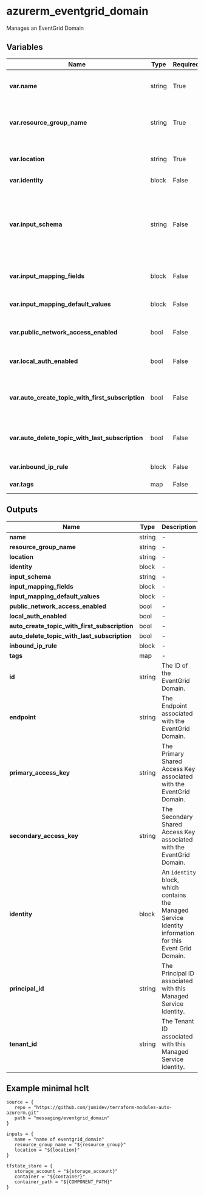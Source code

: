# azurerm_eventgrid_domain

Manages an EventGrid Domain

## Variables

| Name | Type | Required? |  Default  |  possible values |  Description |
| ---- | ---- | --------- |  ----------- | ----------- | ----------- |
| **var.name** | string | True | -  |  -  |  Specifies the name of the EventGrid Domain resource. Changing this forces a new resource to be created. | 
| **var.resource_group_name** | string | True | -  |  -  |  The name of the resource group in which the EventGrid Domain exists. Changing this forces a new resource to be created. | 
| **var.location** | string | True | -  |  -  |  Specifies the supported Azure location where the resource exists. Changing this forces a new resource to be created. | 
| **var.identity** | block | False | -  |  -  |  An `identity` block. | 
| **var.input_schema** | string | False | `EventGridSchema`  |  `CloudEventSchemaV1_0`, `CustomEventSchema`, `EventGridSchema`  |  Specifies the schema in which incoming events will be published to this domain. Allowed values are `CloudEventSchemaV1_0`, `CustomEventSchema`, or `EventGridSchema`. Defaults to `EventGridSchema`. Changing this forces a new resource to be created. | 
| **var.input_mapping_fields** | block | False | -  |  -  |  A `input_mapping_fields` block. Changing this forces a new resource to be created. | 
| **var.input_mapping_default_values** | block | False | -  |  -  |  A `input_mapping_default_values` block. Changing this forces a new resource to be created. | 
| **var.public_network_access_enabled** | bool | False | `True`  |  -  |  Whether or not public network access is allowed for this server. Defaults to `true`. | 
| **var.local_auth_enabled** | bool | False | `True`  |  -  |  Whether local authentication methods is enabled for the EventGrid Domain. Defaults to `true`. | 
| **var.auto_create_topic_with_first_subscription** | bool | False | `True`  |  -  |  Whether to create the domain topic when the first event subscription at the scope of the domain topic is created. Defaults to `true`. | 
| **var.auto_delete_topic_with_last_subscription** | bool | False | `True`  |  -  |  Whether to delete the domain topic when the last event subscription at the scope of the domain topic is deleted. Defaults to `true`. | 
| **var.inbound_ip_rule** | block | False | -  |  -  |  One or more `inbound_ip_rule` blocks. | 
| **var.tags** | map | False | -  |  -  |  A mapping of tags to assign to the resource. | 



## Outputs

| Name | Type | Description |
| ---- | ---- | --------- | 
| **name** | string  | - | 
| **resource_group_name** | string  | - | 
| **location** | string  | - | 
| **identity** | block  | - | 
| **input_schema** | string  | - | 
| **input_mapping_fields** | block  | - | 
| **input_mapping_default_values** | block  | - | 
| **public_network_access_enabled** | bool  | - | 
| **local_auth_enabled** | bool  | - | 
| **auto_create_topic_with_first_subscription** | bool  | - | 
| **auto_delete_topic_with_last_subscription** | bool  | - | 
| **inbound_ip_rule** | block  | - | 
| **tags** | map  | - | 
| **id** | string  | The ID of the EventGrid Domain. | 
| **endpoint** | string  | The Endpoint associated with the EventGrid Domain. | 
| **primary_access_key** | string  | The Primary Shared Access Key associated with the EventGrid Domain. | 
| **secondary_access_key** | string  | The Secondary Shared Access Key associated with the EventGrid Domain. | 
| **identity** | block  | An `identity` block, which contains the Managed Service Identity information for this Event Grid Domain. | 
| **principal_id** | string  | The Principal ID associated with this Managed Service Identity. | 
| **tenant_id** | string  | The Tenant ID associated with this Managed Service Identity. | 

## Example minimal hclt

```hcl
source = {
   repo = "https://github.com/jumidev/terraform-modules-auto-azurerm.git" 
   path = "messaging/eventgrid_domain" 
}

inputs = {
   name = "name of eventgrid_domain" 
   resource_group_name = "${resource_group}" 
   location = "${location}" 
}

tfstate_store = {
   storage_account = "${storage_account}" 
   container = "${container}" 
   container_path = "${COMPONENT_PATH}" 
}


```